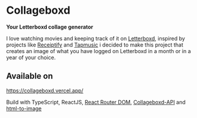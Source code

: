 # Collageboxd

**Your Letterboxd collage generator**

I love watching movies and keeping track of it on [Letterboxd](https://letterboxd.com), inspired by projects like [Receiptify](https://receiptify.herokuapp.com/) and [Tapmusic](https://tapmusic.net/) i decided to make this project that creates an image of what you have logged on Letterboxd in a month or in a year of your choice.

## Available on

https://collageboxd.vercel.app/

Build with TypeScript, ReactJS, [React Router DOM](https://www.npmjs.com/package/react-router-dom), [Collageboxd-API](https://github.com/victorhfernandes/collageboxd-api) and [html-to-image](https://www.npmjs.com/package/html-to-image)
